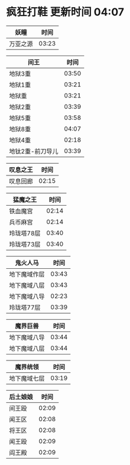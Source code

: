 # 疯狂打鞋 更新时间 04:07

| 妖瞳   | 时间    |
|--------|-------|
| 万亚之源 | 03:23 |

| 间王   | 时间    |
|--------|-------|
| 地狱3重 | 03:50 |
| 地狱1重 | 03:21 |
| 地狱重 | 03:21 |
| 地狱2重 | 03:39 |
| 地狱5重 | 03:58 |
| 地狱8重 | 04:07 |
| 地狱4重 | 02:18 |
| 地钛2重-前刀导儿 | 03:39 |

| 叹息之王   | 时间    |
|--------|-------|
| 叹息回廊 | 02:15 |

| 猛魔之王   | 时间    |
|--------|-------|
| 铁血魔宫 | 02:14 |
| 兵币麻宫 | 02:14 |
| 玲珑塔78层 | 03:40 |
| 玲珑塔73层 | 03:40 |

| 鬼火人马   | 时间    |
|--------|-------|
| 地下魔域作层 | 03:43 |
| 地下魔域八层 | 03:43 |
| 地下魔域八导 | 02:23 |
| 玲珑塔77层 | 03:39 |

| 魔界巨兽   | 时间    |
|--------|-------|
| 地下魔域八导 | 03:44 |
| 地下魔域八层 | 03:44 |

| 魔界统领   | 时间    |
|--------|-------|
| 地下魔域七层 | 03:19 |

| 后土娘娘   | 时间    |
|--------|-------|
| 间王殴 | 02:09 |
| 闻王区 | 02:08 |
| 将王区 | 02:08 |
| 闻王殴 | 02:09 |
| 阎王殿 | 02:09 |
